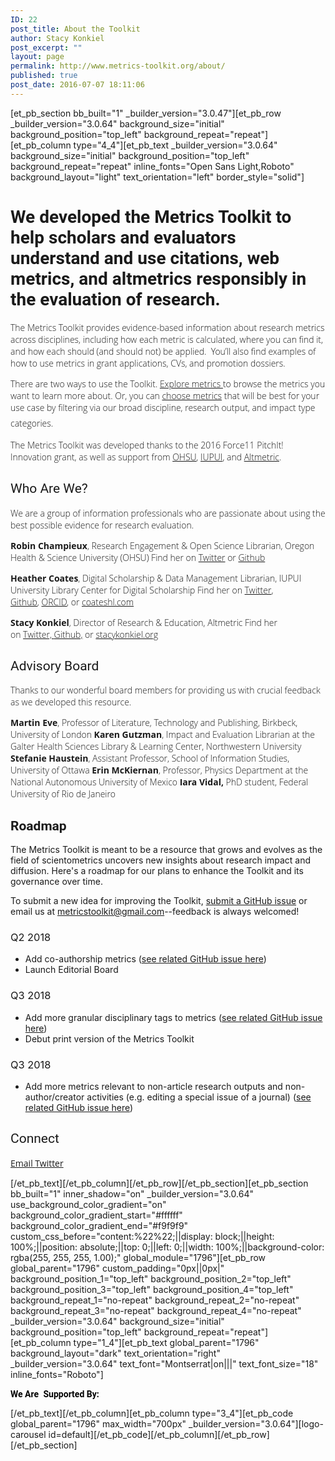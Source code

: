 ```yaml
---
ID: 22
post_title: About the Toolkit
author: Stacy Konkiel
post_excerpt: ""
layout: page
permalink: http://www.metrics-toolkit.org/about/
published: true
post_date: 2016-07-07 18:11:06
---
```

[et_pb_section bb_built="1" _builder_version="3.0.47"][et_pb_row _builder_version="3.0.64" background_size="initial" background_position="top_left" background_repeat="repeat"][et_pb_column type="4_4"][et_pb_text _builder_version="3.0.64" background_size="initial" background_position="top_left" background_repeat="repeat" inline_fonts="Open Sans Light,Roboto" background_layout="light" text_orientation="left" border_style="solid"]
<h1 style="text-align: left"><span style="font-weight: normal;font-family: Roboto"><strong>We developed the Metrics Toolkit to help scholars and evaluators understand and use citations, web metrics, and altmetrics responsibly in the evaluation of research.</strong></span></h1>
<span style="font-weight: 300;font-family: 'Open Sans'">The Metrics Toolkit provides evidence-based information about research metrics across disciplines, including how each metric is calculated, where you can find it, and how each should (and should not) be applied.  You’ll also find examples of how to use metrics in grant applications, CVs, and promotion dossiers.</span>

<span style="font-family: 'Open Sans';font-weight: 300">There are two ways to use the Toolkit. <a href="http://www.metrics-toolkit.org/explore-metrics/">Explore metrics </a>to browse the metrics you want to learn more about. Or, you can <a href="http://www.metrics-toolkit.org/choose-metrics/">choose metrics</a> that will be best for your use case by filtering via our broad discipline, research output, and impact type categories.<span style="font-size: 20px"> </span></span>

<span style="font-family: 'Open Sans';font-weight: 300">The Metrics Toolkit was developed thanks to the 2016 Force11 PitchIt! Innovation grant, as well as support from <a href="http://ohsu.edu">OHSU</a>, <a href="https://www.iupui.edu">IUPUI</a>, and <a href="http://altmetric.com">Altmetric</a>.</span>
<h2><span style="font-weight: normal;font-family: Roboto">Who Are We?</span></h2>
<span style="font-weight: 300;font-family: 'Open Sans'">We are a group of information professionals who are passionate about using the best possible evidence for research evaluation.</span>

<span style="font-weight: 300;font-family: 'Open Sans'"><strong>Robin Champieux</strong>, Research Engagement &amp; Open Science Librarian, Oregon Health &amp; Science University (OHSU)
Find her on <a href="https://twitter.com/rchampieux">Twitter</a> or <a href="https://github.com/rchampieux">Github</a></span>

<span style="font-family: 'Open Sans';font-weight: 300"><strong>Heather Coates</strong>, Digital Scholarship &amp; Data Management Librarian, IUPUI University Library Center for Digital Scholarship
Find her on <a href="https://twitter.com/iandpangurban">Twitter</a>, <a href="https://github.com/coateshl">Github</a>, <a href="http://orcid.org/0000-0003-4290-6997">ORCID</a>, or <a href="http://coateshl.com/">coateshl.com</a></span>

<span style="font-family: 'Open Sans';font-weight: 300"><strong>Stacy Konkiel</strong>, Director of Research &amp; Education, Altmetric
Find her on <a href="http://twitter.com/skonkiel">Twitter, </a><a href="https://github.com/skonkiel/">Github,</a> or <a href="http://stacykonkiel.org">stacykonkiel.org</a></span>
<h2><span style="font-family: Roboto;font-weight: normal">Advisory Board</span></h2>
<span style="font-weight: 300;font-family: 'Open Sans'">Thanks to our wonderful board members for providing us with crucial feedback as we developed this resource.</span>

<span style="font-family: 'Open Sans';font-weight: 300"><strong>Martin Eve</strong>, Professor of Literature, Technology and Publishing, Birkbeck, University of London
<strong>Karen Gutzman</strong>, Impact and Evaluation Librarian at the Galter Health Sciences Library &amp; Learning Center, Northwestern University
<strong>Stefanie Haustein</strong>, Assistant Professor, School of Information Studies, University of Ottawa
<strong>Erin McKiernan</strong>, Professor, Physics Department at the National Autonomous University of Mexico
<strong>Iara Vidal,</strong> PhD student, Federal University of Rio de Janeiro</span>
<h2><span style="font-family: Roboto">Roadmap</span></h2>
The Metrics Toolkit is meant to be a resource that grows and evolves as the field of scientometrics uncovers new insights about research impact and diffusion. Here's a roadmap for our plans to enhance the Toolkit and its governance over time.

To submit a new idea for improving the Toolkit, <a href="https://github.com/Metrics-Toolkit/Metrics-Toolkit/issues">submit a GitHub issue</a> or email us at <a href="mailto:metricstoolkit@gmail.com">metricstoolkit@gmail.com</a>--feedback is always welcomed!
<h3><span style="font-weight: 400">Q2 2018</span></h3>
<ul>
 	<li style="font-weight: 400"><span style="font-weight: 400">Add co-authorship metrics (</span><a href="https://github.com/Metrics-Toolkit/Metrics-Toolkit/issues/10"><span style="font-weight: 400">see related GitHub issue here</span></a><span style="font-weight: 400">)</span></li>
 	<li style="font-weight: 400"><span style="font-weight: 400">Launch Editorial Board</span></li>
</ul>
<h3><span style="font-weight: 400">Q3 2018</span></h3>
<ul>
 	<li style="font-weight: 400"><span style="font-weight: 400">Add more granular disciplinary tags to metrics (</span><a href="https://github.com/Metrics-Toolkit/Metrics-Toolkit/issues/9"><span style="font-weight: 400">see related GitHub issue here</span></a><span style="font-weight: 400">)</span></li>
 	<li>Debut print version of the Metrics Toolkit</li>
</ul>
<h3><span style="font-weight: 400">Q3 2018</span></h3>
<ul>
 	<li style="font-weight: 400"><span style="font-weight: 400">Add more metrics relevant to non-article research outputs and non-author/creator activities (e.g. editing a special issue of a journal) (</span><a href="https://github.com/Metrics-Toolkit/Metrics-Toolkit/issues/4"><span style="font-weight: 400">see related GitHub issue here</span></a><span style="font-weight: 400">)</span></li>
</ul>
<h2><span style="font-family: Roboto;font-weight: normal">Connect</span></h2>
<span style="font-family: 'Open Sans'"><span style="font-weight: 400"><a href="mailto:metricstoolkit@gmail.com">Email
</a></span><a href="https://twitter.com/Metrics_Toolkit"><span style="font-weight: 400">Twitter</span></a></span>

[/et_pb_text][/et_pb_column][/et_pb_row][/et_pb_section][et_pb_section bb_built="1" inner_shadow="on" _builder_version="3.0.64" use_background_color_gradient="on" background_color_gradient_start="#ffffff" background_color_gradient_end="#f9f9f9" custom_css_before="content:%22%22;||display: block;||height: 100%;||position: absolute;||top: 0;||left: 0;||width: 100%;||background-color: rgba(255, 255, 255, 1.00);" global_module="1796"][et_pb_row global_parent="1796" custom_padding="0px||0px|" background_position_1="top_left" background_position_2="top_left" background_position_3="top_left" background_position_4="top_left" background_repeat_1="no-repeat" background_repeat_2="no-repeat" background_repeat_3="no-repeat" background_repeat_4="no-repeat" _builder_version="3.0.64" background_size="initial" background_position="top_left" background_repeat="repeat"][et_pb_column type="1_4"][et_pb_text global_parent="1796" background_layout="dark" text_orientation="right" _builder_version="3.0.64" text_font="Montserrat|on|||" text_font_size="18" inline_fonts="Roboto"]

<strong><span style="color: #000000;font-family: Roboto">We Are </span></strong>
<strong><span style="color: #000000;font-family: Roboto">Supported By:</span></strong>

[/et_pb_text][/et_pb_column][et_pb_column type="3_4"][et_pb_code global_parent="1796" max_width="700px" _builder_version="3.0.64"][logo-carousel id=default][/et_pb_code][/et_pb_column][/et_pb_row][/et_pb_section]